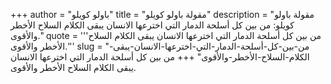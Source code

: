 +++
author = "باولو كويلو"
title = "مقولة باولو كويلو"
description = "مقولة باولو كويلو: من بين كل أسلحة الدمار التي اخترعها الانسان يبقى الكلام السلاح الأخطر والأقوى."
quote = '''من بين كل أسلحة الدمار التي اخترعها الانسان يبقى الكلام السلاح الأخطر والأقوى.''' 
slug = "من-بين-كل-أسلحة-الدمار-التي-اخترعها-الانسان-يبقى-الكلام-السلاح-الأخطر-والأقوى"
+++
من بين كل أسلحة الدمار التي اخترعها الانسان يبقى الكلام السلاح الأخطر والأقوى.
